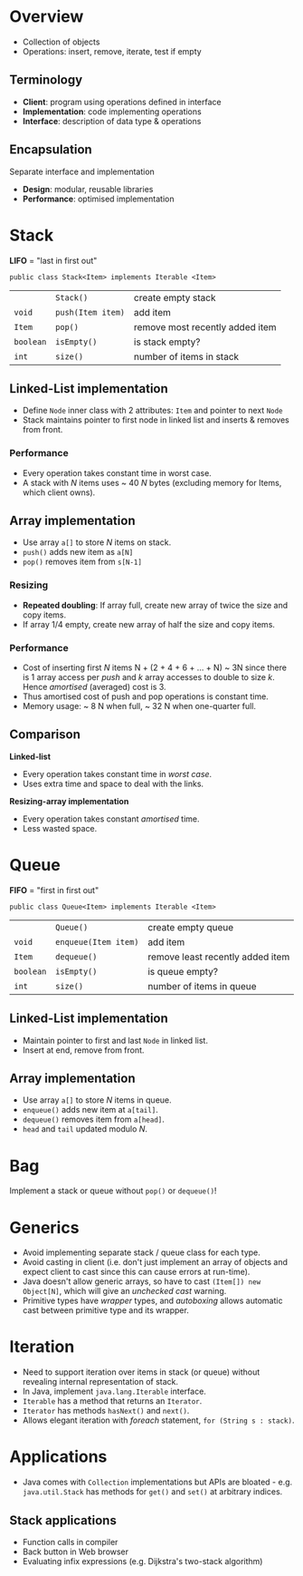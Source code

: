 # Overview
* Collection of objects
* Operations: insert, remove, iterate, test if empty

## Terminology
* __Client__: program using operations defined in interface
* __Implementation__: code implementing operations
* __Interface__: description of data type & operations

## Encapsulation
Separate interface and implementation

* __Design__: modular, reusable libraries
* __Performance__: optimised implementation

# Stack
__LIFO__ = "last in first out"

`public class Stack<Item> implements Iterable <Item>`

<table>
    <tr>
        <td></td>
        <td><code>Stack()</code></td>
        <td>create empty stack</td>
    </tr>
    <tr>
        <td><code>void</code></td>
        <td><code>push(Item item)</code></td>
        <td>add item</td>
    </tr>
    <tr>
        <td><code>Item</code></td>
        <td><code>pop()</code></td>
        <td>remove most recently added item</td>
    </tr>
    <tr>
        <td><code>boolean</code></td>
        <td><code>isEmpty()</code></td>
        <td>is stack empty?</td>
    </tr>
    <tr>
        <td><code>int</code></td>
        <td><code>size()</code></td>
        <td>number of items in stack</td>
    </tr>
</table>

## Linked-List implementation
* Define `Node` inner class with 2 attributes: `Item` and pointer to next `Node`
* Stack maintains pointer to first node in linked list and inserts & removes from front.

### Performance
* Every operation takes constant time in worst case.
* A stack with *N* items uses ~ 40 *N* bytes (excluding memory for Items, which client owns).

## Array implementation
* Use array `a[]` to store *N* items on stack.
* `push()` adds new item as `a[N]`
* `pop()` removes item from `s[N-1]`

### Resizing
* __Repeated doubling__: If array full, create new array of twice the size and copy items.
* If array 1/4 empty, create new array of half the size and copy items.

### Performance
* Cost of inserting first *N* items N + (2 + 4 + 6 + ... + N) ~ 3N since there is 1 array access per *push* and *k* array accesses to double to size *k*. Hence *amortised* (averaged) cost is 3.
* Thus amortised cost of push and pop operations is constant time.
* Memory usage: ~ 8 N when full, ~ 32 N when one-quarter full. 

## Comparison
__Linked-list__

* Every operation takes constant time in *worst case*.
* Uses extra time and space to deal with the links.

__Resizing-array implementation__

* Every operation takes constant *amortised* time.
* Less wasted space.

# Queue
__FIFO__ = "first in first out"

`public class Queue<Item> implements Iterable <Item>`

<table>
    <tr>
        <td></td>
        <td><code>Queue()</code></td>
        <td>create empty queue</td>
    </tr>
    <tr>
        <td><code>void</code></td>
        <td><code>enqueue(Item item)</code></td>
        <td>add item</td>
    </tr>
    <tr>
        <td><code>Item</code></td>
        <td><code>dequeue()</code></td>
        <td>remove least recently added item</td>
    </tr>
    <tr>
        <td><code>boolean</code></td>
        <td><code>isEmpty()</code></td>
        <td>is queue empty?</td>
    </tr>
    <tr>
        <td><code>int</code></td>
        <td><code>size()</code></td>
        <td>number of items in queue</td>
    </tr>
</table>

## Linked-List implementation
* Maintain pointer to first and last `Node` in linked list.
* Insert at end, remove from front.

## Array implementation
* Use array `a[]` to store *N* items in queue.
* `enqueue()` adds new item at `a[tail]`.
* `dequeue()` removes item from `a[head]`.
* `head` and `tail` updated modulo *N*.

# Bag
Implement a stack or queue without `pop()` or `dequeue()`!

# Generics
* Avoid implementing separate stack / queue class for each type.
* Avoid casting in client (i.e. don't just implement an array of objects and expect client to cast since this can cause errors at run-time).
* Java doesn't allow generic arrays, so have to cast `(Item[]) new Object[N]`, which will give an *unchecked cast* warning.
* Primitive types have *wrapper* types, and *autoboxing* allows automatic cast between primitive type and its wrapper.

# Iteration
* Need to support iteration over items in stack (or queue) without revealing internal representation of stack.
* In Java, implement `java.lang.Iterable` interface.
* `Iterable` has a method that returns an `Iterator`.
* `Iterator` has methods `hasNext()` and `next()`.
* Allows elegant iteration with *foreach* statement, `for (String s : stack)`.

# Applications
* Java comes with `Collection` implementations but APIs are bloated - e.g. `java.util.Stack` has methods for `get()` and `set()` at arbitrary indices.

## Stack applications
* Function calls in compiler
* Back button in Web browser
* Evaluating infix expressions (e.g. Dijkstra's two-stack algorithm)